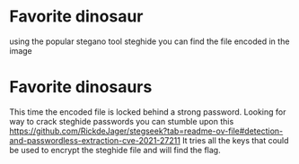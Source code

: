 # Favorite dinosaur

using the popular stegano tool steghide you can find the file encoded in the image

# Favorite dinosaurs

This time the encoded file is locked behind a strong password. Looking for way to crack steghide passwords you can stumble upon this https://github.com/RickdeJager/stegseek?tab=readme-ov-file#detection-and-passwordless-extraction-cve-2021-27211
It tries all the keys that could be used to encrypt the steghide file and will find the flag.
